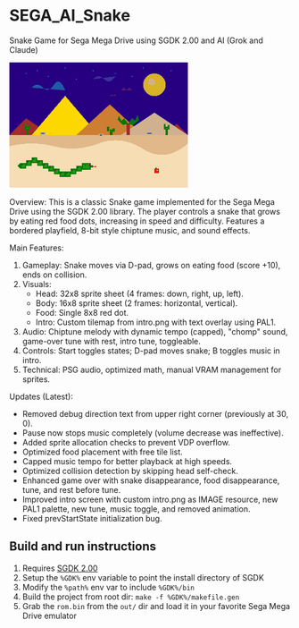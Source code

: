 # SEGA_AI_Snake
Snake Game for Sega Mega Drive using SGDK 2.00 and AI (Grok and Claude)

![AI Snake](/res/intro.png)

Overview:
This is a classic Snake game implemented for the Sega Mega Drive using the SGDK 2.00 library.
The player controls a snake that grows by eating red food dots, increasing in speed and difficulty.
Features a bordered playfield, 8-bit style chiptune music, and sound effects.

Main Features:
1. Gameplay: Snake moves via D-pad, grows on eating food (score +10), ends on collision.
2. Visuals:
   - Head: 32x8 sprite sheet (4 frames: down, right, up, left).
   - Body: 16x8 sprite sheet (2 frames: horizontal, vertical).
   - Food: Single 8x8 red dot.
   - Intro: Custom tilemap from intro.png with text overlay using PAL1.
3. Audio: Chiptune melody with dynamic tempo (capped), "chomp" sound, game-over tune with rest, intro tune, toggleable.
4. Controls: Start toggles states; D-pad moves snake; B toggles music in intro.
5. Technical: PSG audio, optimized math, manual VRAM management for sprites.

Updates (Latest):
- Removed debug direction text from upper right corner (previously at 30, 0).
- Pause now stops music completely (volume decrease was ineffective).
- Added sprite allocation checks to prevent VDP overflow.
- Optimized food placement with free tile list.
- Capped music tempo for better playback at high speeds.
- Optimized collision detection by skipping head self-check.
- Enhanced game over with snake disappearance, food disappearance, tune, and rest before tune.
- Improved intro screen with custom intro.png as IMAGE resource, new PAL1 palette, new tune, music toggle, and removed animation.
- Fixed prevStartState initialization bug.

## Build and run instructions

1. Requires [SGDK 2.00](https://github.com/Stephane-D/SGDK/releases/tag/v2.00)
2. Setup the `%GDK%` env variable to point the install directory of SGDK
3. Modify the `%path%` env var to include `%GDK%/bin`
4. Build the project from root dir: `make -f %GDK%/makefile.gen`
5. Grab the `rom.bin` from the `out/` dir and load it in your favorite Sega Mega Drive emulator
